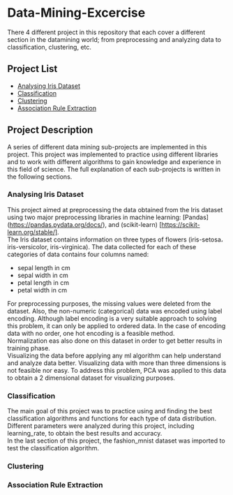 # Data-Mining-Excercise
There 4 different project in this repository that each cover a different section in the datamining world; from preprocessing and analyzing data to classification, clustering, etc.
## Project List
- [Analysing Iris Dataset](https://github.com/mahvash-siavashpour/Data-Mining-Excercise/blob/main/Analyse_Iris_Dataset.ipynb)
- [Classification](https://github.com/mahvash-siavashpour/Data-Mining-Excercise/blob/main/Classification.ipynb)
- [Clustering](https://github.com/mahvash-siavashpour/Data-Mining-Excercise/blob/main/Clustering.ipynb)
- [Association Rule Extraction](https://github.com/mahvash-siavashpour/Data-Mining-Excercise/blob/main/AssociationRules.ipynb)
## Project Description
A series of different data mining sub-projects are implemented in this project. This project was implemented to practice using different libraries and to work with different algorithms to gain knowledge and experience in this field of science. The full explanation of each sub-projects is written in the following sections.
### Analysing Iris Dataset
This project aimed at preprocessing the data obtained from the Iris dataset using two major preprocessing libraries in machine learning: [Pandas] (https://pandas.pydata.org/docs/), and (scikit-learn) [https://scikit-learn.org/stable/]. <br>
The Iris dataset contains information on three types of flowers (iris-setosa، iris-versicolor, iris-virginica). The data collected for each of these categories of data contains four columns named: <br>
- sepal length in cm <br>
- sepal width in cm <br>
- petal length in cm <br>
- petal width in cm <br>

For preprocessing purposes, the missing values were deleted from the dataset. Also, the non-numeric (categorical) data was encoded using label encoding. Although label encoding is a very suitable approach to solving this problem, it can only be applied to ordered data. In the case of encoding data with no order, one hot encoding is a feasible method.<br> 
Normalization eas also done on this dataset in order to get better results in training phase. <br>
Visualizing the data before applying any ml algorithm can help understand and analyze data better. Visualizing data with more than three dimensions is not feasible nor easy. To address this problem, PCA was applied to this data to obtain a 2 dimensional dataset for visualizing purposes.<br>
### Classification
The main goal of this project was to practice using and finding the best classification algorithms and functions for each type of data distribution. Different parameters were analyzed during this project, including learning_rate, to obtain the best results and accuracy. <br>
In the last section of this project, the fashion_mnist dataset was imported to test the classification algorithm.
### Clustering
### Association Rule Extraction
